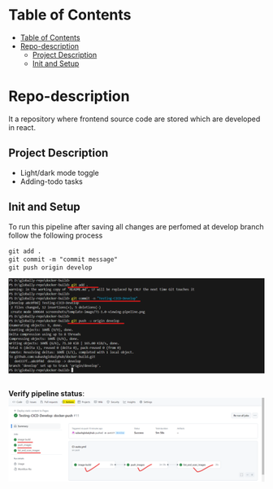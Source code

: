 # Table of Contents

- [Table of Contents](#table-of-contents)
- [Repo-description](#repo-description)
  - [Project Description](#project-description)
  - [Init and Setup](#init-and-setup)
 
# Repo-description

It a repository where frontend source code are stored which are developed in react.

## Project Description

- Light/dark mode toggle
- Adding-todo tasks


## Init and Setup
To run this pipeline after saving all changes are perfomed at develop branch follow the following process 
```
git add .
git commit -m "commit message"
git push origin develop
```
![alt text](screenshots/template-image/T1-0-adding-pushing-code.png)
```

```

**Verify pipeline status**:
![alt text](screenshots/template-image/T1-1.0-viewing-pipeline.png)




